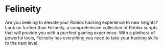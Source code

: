 # Felineity
Are you seeking to elevate your Roblox hacking experience to new heights? Look no further than Felineity, a comprehensive collection of Roblox scripts that will provide you with a purrfect gaming experience. With a plethora of powerful tools, Felineity has everything you need to take your hacking skills to the next level.

